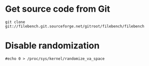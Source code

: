 # Get source code from Git

    git clone git://filebench.git.sourceforge.net/gitroot/filebench/filebench 

# Disable randomization

    #echo 0 > /proc/sys/kernel/randomize_va_space
